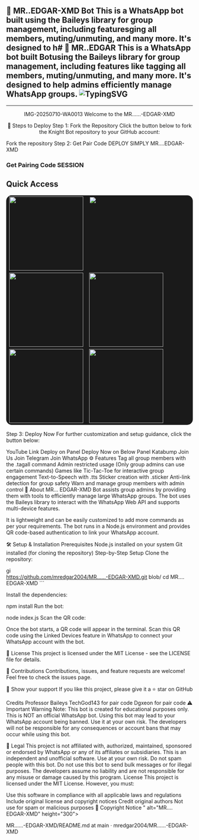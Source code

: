 🤖 MR..EDGAR-XMD Bot
This is a WhatsApp bot built using the Baileys library for group management, including featuresging all members, muting/unmuting, and many more. It's designed to h# 🤖 MR..EDGAR This is a WhatsApp bot built Botusing the Baileys library for group management, including features like tagging all members, muting/unmuting, and many more. It's designed to help admins efficiently manage WhatsApp groups. 
![TypingSVG](https://readme-typing-svg.demolab.com?font=Source+Code+Pro&size=40&duration=3000&pause=700&color=FF0000&center=true&vCenter=true&width=1000&height=90&lines=꧁༒☾MR...EDGAR-XMD☽༒꧂:+ＴＨＥ+SIMPLE+ＢＯＴ;🌹+VERSION－2025,+STABLE+＆+COOL+🌹;🌹+©️+ＴＯ+ＹＯＵ+ＢＹ+DEV+꧁༒☾MR...EDGAR-XMD☽༒꧂+🌹)
---
---

<p align="center">
IMG-20250710-WA0013 Welcome to the MR......-EDGAR-XMD
<p align="center">
🚀 Steps to Deploy
Step 1: Fork the Repository
Click the button below to fork the Knight Bot repository to your GitHub account:

Fork the repository
Step 2: Get Pair Code
DEPLOY SIMPLY MR....EDGAR-XMD

### Get Pairing Code SESSION 
##  Quick Access

<table align="center" cellpadding="10" style="border-radius:15px;background:#1a1a1a;border:none">
  <tr>
    <td align="center" style="border:none">
      <a href="https://skiddbmx-pair-site.onrender.com/">
        <img src="https://img.shields.io/badge/Pair_Session-white?style=for-the-badge&logo=link&logoColor=black" width="200">
      </a>
    </td>
    <td align="center" style="border:none">
      <a href="">
        <img src="https://img.shields.io/badge/Video_Tutorial-FF0000?style=for-the-badge&logo=youtube&logoColor=white" width="200">
      </a>
    </td>
  </tr>
  <tr>
    <td align="center" style="border:none">
      <a href="https://MR..EDGAR-XMDwnloder.vercel.app/">
        <img src="https://img.shields.io/badge/Visit_Site-181717?style=for-the-badge&logo=link&logoColor=white" width="200">
      </a>
    </td>
    <td align="center" style="border:none">
      <a href="https://github.com/fel255/IT-TECH/archive/refs/heads/main.zip">
        <img src="https://img.shields.io/badge/Download_ZIP-0078D4?style=for-the-badge&logo=windows&logoColor=white" width="200">
      </a>
    </td>
  </tr>
  <tr>
    <td align="center" style="border:none">
      <a href="https://MR...EDGAR-XMvercel.app/">
        <img src="https://img.shields.io/badge/Contact_Us-0088cc?style=for-the-badge&logo=telegram&logoColor=white" width="200">
      </a>
    </td>
    <td align="center" style="border:none">
      <a href="https://skiddyprojects.vercel.app//">
        <img src="https://img.shields.io/badgeMR...EDGAR-XMD_APIs-000000style=for-the-badge&logo=vercel&logoColor=white" width="200">
      </a>
    </td>
  </tr>
</table>
Step 3: Deploy Now
For further customization and setup guidance, click the button below:

YouTube Link Deploy on Panel
Deploy Now on Below Panel
Katabump
Join Us
Join Telegram Join WhatsApp
⚙️ Features
Tag all group members with the .tagall command
Admin restricted usage (Only group admins can use certain commands)
Games like Tic-Tac-Toe for interactive group engagement
Text-to-Speech with .tts
Sticker creation with .sticker
Anti-link detection for group safety
Warn and manage group members with admin control
📖 About
MR... EDGAR-XMD Bot assists group admins by providing them with tools to efficiently manage large WhatsApp groups. The bot uses the Baileys library to interact with the WhatsApp Web API and supports multi-device features.

It is lightweight and can be easily customized to add more commands as per your requirements. The bot runs in a Node.js environment and provides QR code-based authentication to link your WhatsApp account.

🛠️ Setup & Installation
Prerequisites
Node.js installed on your system
Git installed (for cloning the repository)
Step-by-Step Setup
Clone the repository:

gi  
https://github.com/mredgar2004/MR......-EDGAR-XMD.git blob/ cd MR.... EDGAR-XMD ```

Install the dependencies:

npm install
Run the bot:

node index.js
Scan the QR code:

Once the bot starts, a QR code will appear in the terminal. Scan this QR code using the Linked Devices feature in WhatsApp to connect your WhatsApp account with the bot.

📄 License
This project is licensed under the MIT License - see the LICENSE file for details.

🙌 Contributions
Contributions, issues, and feature requests are welcome! Feel free to check the issues page.

🌟 Show your support
If you like this project, please give it a ⭐️ star on GitHub

Credits
Professor
Baileys
TechGod143 for pair code
Dgxeon for pair code
⚠️ Important Warning
Note: This bot is created for educational purposes only. This is NOT an official WhatsApp bot. Using this bot may lead to your WhatsApp account being banned. Use it at your own risk. The developers will not be responsible for any consequences or account bans that may occur while using this bot.

📝 Legal
This project is not affiliated with, authorized, maintained, sponsored or endorsed by WhatsApp or any of its affiliates or subsidiaries.
This is an independent and unofficial software. Use at your own risk.
Do not spam people with this bot.
Do not use this bot to send bulk messages or for illegal purposes.
The developers assume no liability and are not responsible for any misuse or damage caused by this program.
License
This project is licensed under the MIT License. However, you must:

Use this software in compliance with all applicable laws and regulations
Include original license and copyright notices
Credit original authors
Not use for spam or malicious purposes
📜 Copyright Notice
" alt="MR.... EDGAR-XMD" height="300">

MR......-EDGAR-XMD/README.md at main · mredgar2004/MR......-EDGAR-XMD
